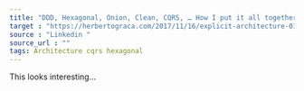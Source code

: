 ```yaml
---
title: "DDD, Hexagonal, Onion, Clean, CQRS, … How I put it all together"
target : "https://herbertograca.com/2017/11/16/explicit-architecture-01-ddd-hexagonal-onion-clean-cqrs-how-i-put-it-all-together/"
source : "Linkedin "
source_url : ""
tags: Architecture cqrs hexagonal 
---
```


This looks interesting...
